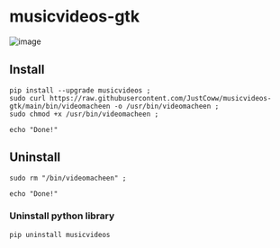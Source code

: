 # musicvideos-gtk

![image](https://user-images.githubusercontent.com/68345611/168532579-d112aab7-8020-4a28-af44-2ca8fc08125f.png)

## Install
```
pip install --upgrade musicvideos ;
sudo curl https://raw.githubusercontent.com/JustCoww/musicvideos-gtk/main/bin/videomacheen -o /usr/bin/videomacheen ;
sudo chmod +x /usr/bin/videomacheen ;

echo "Done!"
```

## Uninstall
```
sudo rm "/bin/videomacheen" ;

echo "Done!"
```
### Uninstall python library
```
pip uninstall musicvideos
```
